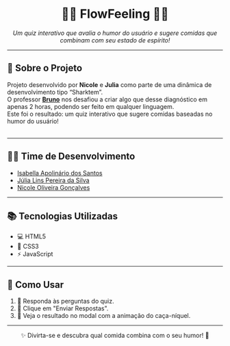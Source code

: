 <h1 align="center">💛💙 FlowFeeling 💙💛</h1>

<p align="center">
  <em>Um quiz interativo que avalia o humor do usuário e sugere comidas que combinam com seu estado de espírito!</em>
</p>

<hr>

## 💙 Sobre o Projeto
<p>
 Projeto desenvolvido por <strong>Nicole</strong> e <strong>Julia</strong> como parte de uma dinâmica de desenvolvimento tipo “Sharktem”.<br>
  O professor <a href="https://github.com/bzsantos" target="_blank"><strong>Bruno</strong></a> nos desafiou a criar algo que desse diagnóstico em apenas 2 horas, podendo ser feito em qualquer linguagem.<br>
  Este foi o resultado: um quiz interativo que sugere comidas baseadas no humor do usuário!<br><br>
</p>

<hr>

## 👩‍💻 Time de Desenvolvimento

- <a href="https://github.com/IsahApoli" target="_blank">Isabella Apolinário dos Santos</a>  
- <a href="https://github.com/linsjulia" target="_blank">Júlia Lins Pereira da Silva</a> 
- <a href="https://github.com/NicoleOG12" target="_blank">Nicole Oliveira Gonçalves</a>   

<hr>

## 📚 Tecnologias Utilizadas

- 💻 HTML5  
- 🎨 CSS3  
- ⚡ JavaScript  

<hr>

## 🚀 Como Usar

1. 📝 Responda às perguntas do quiz.  
2. 🎯 Clique em "Enviar Respostas".  
3. 🎰 Veja o resultado no modal com a animação do caça-níquel.  

<hr>

<p align="center">
✨ Divirta-se e descubra qual comida combina com o seu humor! 🎉
</p>
